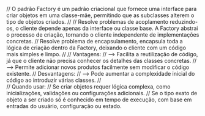 //    O padrão Factory é um padrão criacional que fornece uma interface para criar objetos em uma classe-mãe, permitindo que as subclasses alterem o tipo de objetos criados.
//
//    Resolve problemas de acoplamento reduzindo-os, o cliente depende apenas da interface ou classe base. A Factory abstrai o processo de criação, tornando o cliente independente de implementações concretas.
//    Resolve problema de encapsulamento, encapsula toda a lógica de criação dentro da Factory, deixando o cliente com um código mais simples e limpo.
//
//    Vantagens:
//         --> Facilita a reutilização de código, já que o cliente não precisa conhecer os detalhes das classes concretas.
//         --> Permite adicionar novos produtos facilmente sem modificar o código existente.
//    Desvantagens:
//         --> Pode aumentar a complexidade inicial do código ao introduzir várias classes.
//    
//    Quando usar:
//          Se criar objetos requer lógica complexa, como inicializações, validações ou configurações adicionais. 
//          Se o tipo exato de objeto a ser criado só é conhecido em tempo de execução, com base em entradas do usuário, configuração ou estado.

